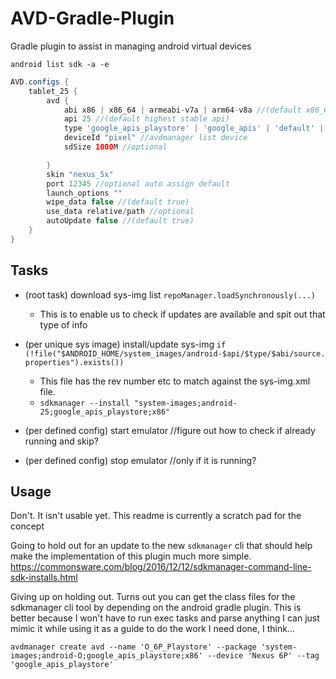 # AVD-Gradle-Plugin
Gradle plugin to assist in managing android virtual devices

`android list sdk -a -e`

```groovy
AVD.configs {
    tablet_25 {
        avd {
            abi x86 | x86_64 | armeabi-v7a | arm64-v8a //(default x86_64)
            api 25 //(default highest stable api)
            type 'google_apis_playstore' | 'google_apis' | 'default' | 'android-wear' | 'android-tv' //(default google_apis)
            deviceId "pixel" //avdmanager list device
            sdSize 1000M //optional

        }
        skin "nexus_5x"
        port 12345 //optional auto assign default
        launch_options ""
        wipe_data false //(default true)
        use_data relative/path //optional
        autoUpdate false //(default true)
    }
}
```

## Tasks
 - (root task) download sys-img list `repoManager.loadSynchronously(...)`
    - This is to enable us to check if updates are available and spit out that type of info
 
 - (per unique sys image) install/update sys-img `if (!file("$ANDROID_HOME/system_images/android-$api/$type/$abi/source.properties").exists())` 
    - This file has the rev number etc to match against the sys-img.xml file.
    - `sdkmanager --install "system-images;android-25;google_apis_playstore;x86"`
 
 - (per defined config) start emulator //figure out how to check if already running and skip?
 
 - (per defined config) stop emulator //only if it is running?   
 
 ## Usage
 Don't. It isn't usable yet. This readme is currently a scratch pad for the concept
 
 Going to hold out for an update to the new `sdkmanager` cli that should help make the implementation of this plugin much more simple.
 https://commonsware.com/blog/2016/12/12/sdkmanager-command-line-sdk-installs.html
 
 Giving up on holding out. Turns out you can get the class files for the sdkmanager cli tool by depending on the android gradle plugin. 
 This is better because I won't have to run exec tasks and parse anything I can just mimic it while using it as a guide to do the work I need done, I think...


 `avdmanager create avd --name 'O_6P_Playstore' --package 'system-images;android-O;google_apis_playstore;x86' --device 'Nexus 6P' --tag 'google_apis_playstore'`